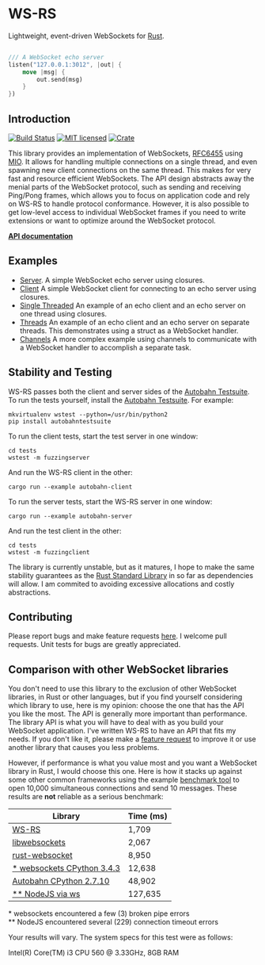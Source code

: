 # WS-RS

Lightweight, event-driven WebSockets for [Rust](http://www.rust-lang.org).
```rust

/// A WebSocket echo server
listen("127.0.0.1:3012", |out| {
    move |msg| {
        out.send(msg)
    }
})
```

Introduction
------------
[![Build Status](https://travis-ci.org/housleyjk/ws-rs.svg?branch=stable)](https://travis-ci.org/housleyjk/ws-rs)
[![MIT licensed](https://img.shields.io/badge/license-MIT-blue.svg)](./LICENSE)
[![Crate](http://meritbadge.herokuapp.com/ws)](https://crates.io/crates/ws)

This library provides an implementation of WebSockets, [RFC6455](https://tools.ietf.org/html/rfc6455) using [MIO](https://github.com/carllerche/mio).
It allows for handling multiple connections on a single thread, and even spawning new client connections on the same thread. This makes for very fast
and resource efficient WebSockets. The API design abstracts away the menial parts of the WebSocket protocol, such as sending and receiving Ping/Pong
frames, which allows you to focus on application code and rely on WS-RS to handle protocol conformance. However, it is also possible to get low-level
access to individual WebSocket frames if you need to write extensions or want to optimize around the WebSocket protocol.


**[API documentation](http://housleyjk.github.io/ws-rs/ws)**


Examples
--------
* [Server](https://github.com/housleyjk/ws-rs/tree/stable/examples/server.rs).
A simple WebSocket echo server using closures.
* [Client](https://github.com/housleyjk/ws-rs/tree/stable/examples/client.rs)
A simple WebSocket client for connecting to an echo server using closures.
* [Single Threaded](https://github.com/housleyjk/ws-rs/tree/stable/examples/shared.rs)
An example of an echo client and an echo server on one thread using closures.
* [Threads](https://github.com/housleyjk/ws-rs/tree/stable/examples/threaded.rs)
An example of an echo client and an echo server on separate threads. This demonstrates using a struct as a WebSocket handler.
* [Channels](https://github.com/housleyjk/ws-rs/tree/stable/examples/channel.rs)
A more complex example using channels to communicate with a WebSocket handler to accomplish a separate task.


Stability and Testing
---------------------

WS-RS passes both the client and server sides of the [Autobahn Testsuite](http://autobahn.ws/testsuite/).
To run the tests yourself, install the [Autobahn Testsuite](http://autobahn.ws/testsuite/).
For example:

```
mkvirtualenv wstest --python=/usr/bin/python2
pip install autobahntestsuite
```

To run the client tests, start the test server in one window:
```
cd tests
wstest -m fuzzingserver
```
And run the WS-RS client in the other:
```
cargo run --example autobahn-client
```

To run the server tests, start the WS-RS server in one window:
```
cargo run --example autobahn-server
```
And run the test client in the other:
```
cd tests
wstest -m fuzzingclient
```

The library is currently unstable, but as it matures, I hope to make the same stability guarantees as the [Rust Standard Library](http://www.rust-lang.org) in so far as dependencies will allow.
I am commited to avoiding excessive allocations and costly abstractions.

Contributing
------------

Please report bugs and make feature requests [here](https://github.com/housleyjk/ws-rs/issues). I welcome pull requests.
Unit tests for bugs are greatly appreciated.

Comparison with other WebSocket libraries
-----------------------------------------

You don't need to use this library to the exclusion of other WebSocket libraries, in Rust or other languages,
but if you find yourself considering which library to use, here is my opinion: choose the one that has the API
you like the most. The API is generally more important than performance. The library API is what you will have to deal with as
you build your WebSocket application. I've written WS-RS to have an API that fits my needs. If you don't like it,
please make a [feature request](https://github.com/housleyjk/ws-rs/issues) to improve it or use another library
that causes you less problems.

However, if performance is what you value most and you want a WebSocket library in Rust, I would choose this one.
Here is how it stacks up against some other common frameworks using the example [benchmark tool](https://github.com/housleyjk/ws-rs/tree/stable/examples/bench.rs)
to open 10,000 simultaneous connections and send 10 messages. These results are **not** reliable as a serious benchmark:

Library | Time (ms)
--------| ---------
<a href="https://github.com/housleyjk/ws-rs">WS-RS</a> | 1,709
<a href="https://libwebsockets.org/trac/libwebsockets">libwebsockets</a> | 2,067
<a href="https://github.com/cyderize/rust-websocket">rust-websocket</a> | 8,950
<a href="http://aaugustin.github.io/websockets/">\* websockets CPython 3.4.3</a> | 12,638
<a href="http://autobahn.ws/python/">Autobahn CPython 2.7.10</a> | 48,902
<a href="https://github.com/websockets/ws">\*\* NodeJS via ws</a> | 127,635

\* websockets encountered a few (3) broken pipe errors<br>
\*\* NodeJS encountered several (229) connection timeout errors

Your results will vary. The system specs for this test were as follows:

Intel(R) Core(TM) i3 CPU 560 @ 3.33GHz, 8GB RAM
